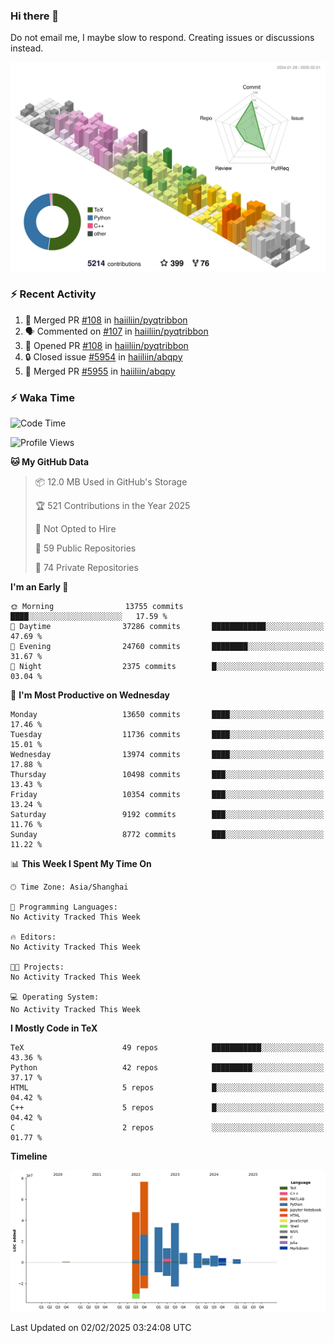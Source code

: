 ### Hi there 👋

Do not email me, I maybe slow to respond. Creating issues or discussions instead.

![](./profile-3d-contrib/profile-season-animate.svg)

### :zap: Recent Activity

<!--START_SECTION:activity-->
1. 🎉 Merged PR [#108](https://github.com/haiiliin/pyqtribbon/pull/108) in [haiiliin/pyqtribbon](https://github.com/haiiliin/pyqtribbon)
2. 🗣 Commented on [#107](https://github.com/haiiliin/pyqtribbon/issues/107#issuecomment-2623763067) in [haiiliin/pyqtribbon](https://github.com/haiiliin/pyqtribbon)
3. 💪 Opened PR [#108](https://github.com/haiiliin/pyqtribbon/pull/108) in [haiiliin/pyqtribbon](https://github.com/haiiliin/pyqtribbon)
4. 🔒 Closed issue [#5954](https://github.com/haiiliin/abqpy/issues/5954) in [haiiliin/abqpy](https://github.com/haiiliin/abqpy)
5. 🎉 Merged PR [#5955](https://github.com/haiiliin/abqpy/pull/5955) in [haiiliin/abqpy](https://github.com/haiiliin/abqpy)
<!--END_SECTION:activity-->

### :zap: Waka Time

<!--START_SECTION:waka-->
![Code Time](http://img.shields.io/badge/Code%20Time-50%20mins-blue)

![Profile Views](http://img.shields.io/badge/Profile%20Views-45-blue)

**🐱 My GitHub Data** 

> 📦 12.0 MB Used in GitHub's Storage 
 > 
> 🏆 521 Contributions in the Year 2025
 > 
> 🚫 Not Opted to Hire
 > 
> 📜 59 Public Repositories 
 > 
> 🔑 74 Private Repositories 
 > 
**I'm an Early 🐤** 

```text
🌞 Morning                13755 commits       ████░░░░░░░░░░░░░░░░░░░░░   17.59 % 
🌆 Daytime                37286 commits       ████████████░░░░░░░░░░░░░   47.69 % 
🌃 Evening                24760 commits       ████████░░░░░░░░░░░░░░░░░   31.67 % 
🌙 Night                  2375 commits        █░░░░░░░░░░░░░░░░░░░░░░░░   03.04 % 
```
📅 **I'm Most Productive on Wednesday** 

```text
Monday                   13650 commits       ████░░░░░░░░░░░░░░░░░░░░░   17.46 % 
Tuesday                  11736 commits       ████░░░░░░░░░░░░░░░░░░░░░   15.01 % 
Wednesday                13974 commits       ████░░░░░░░░░░░░░░░░░░░░░   17.88 % 
Thursday                 10498 commits       ███░░░░░░░░░░░░░░░░░░░░░░   13.43 % 
Friday                   10354 commits       ███░░░░░░░░░░░░░░░░░░░░░░   13.24 % 
Saturday                 9192 commits        ███░░░░░░░░░░░░░░░░░░░░░░   11.76 % 
Sunday                   8772 commits        ███░░░░░░░░░░░░░░░░░░░░░░   11.22 % 
```


📊 **This Week I Spent My Time On** 

```text
🕑︎ Time Zone: Asia/Shanghai

💬 Programming Languages: 
No Activity Tracked This Week

🔥 Editors: 
No Activity Tracked This Week

🐱‍💻 Projects: 
No Activity Tracked This Week

💻 Operating System: 
No Activity Tracked This Week
```

**I Mostly Code in TeX** 

```text
TeX                      49 repos            ███████████░░░░░░░░░░░░░░   43.36 % 
Python                   42 repos            █████████░░░░░░░░░░░░░░░░   37.17 % 
HTML                     5 repos             █░░░░░░░░░░░░░░░░░░░░░░░░   04.42 % 
C++                      5 repos             █░░░░░░░░░░░░░░░░░░░░░░░░   04.42 % 
C                        2 repos             ░░░░░░░░░░░░░░░░░░░░░░░░░   01.77 % 
```



**Timeline**

![Lines of Code chart](https://raw.githubusercontent.com/haiiliin/haiiliin/main/assets/bar_graph.png)


 Last Updated on 02/02/2025 03:24:08 UTC
<!--END_SECTION:waka-->
